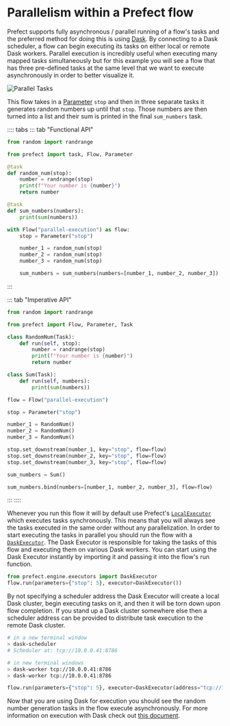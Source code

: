 # Parallelism within a Prefect flow

Prefect supports fully asynchronous / parallel running of a flow's tasks and the preferred method for doing this is using [Dask](https://dask.org/). By connecting to a Dask scheduler, a flow can begin executing its tasks on either local or remote Dask workers. Parallel execution is incredibly useful when executing many mapped tasks simultaneously but for this example you will see a flow that has three pre-defined tasks at the same level that we want to execute asynchronously in order to better visualize it.

![Parallel Tasks](/faq/parallel.png)

This flow takes in a [Parameter](/core/concepts/parameters.html) `stop` and then in three separate tasks it generates random numbers up until that `stop`. Those numbers are then turned into a list and their sum is printed in the final `sum_numbers` task.

:::: tabs
::: tab "Functional API"
```python
from random import randrange

from prefect import task, Flow, Parameter

@task
def random_num(stop):
    number = randrange(stop)
    print(f"Your number is {number}")
    return number

@task
def sum_numbers(numbers):
    print(sum(numbers))

with Flow("parallel-execution") as flow:
    stop = Parameter("stop")

    number_1 = random_num(stop)
    number_2 = random_num(stop)
    number_3 = random_num(stop)

    sum_numbers = sum_numbers(numbers=[number_1, number_2, number_3])
```
:::

::: tab "Imperative API"
```python
from random import randrange

from prefect import Flow, Parameter, Task

class RandomNum(Task):
    def run(self, stop):
        number = randrange(stop)
        print(f"Your number is {number}")
        return number

class Sum(Task):
    def run(self, numbers):
        print(sum(numbers))

flow = Flow("parallel-execution")

stop = Parameter("stop")

number_1 = RandomNum()
number_2 = RandomNum()
number_3 = RandomNum()

stop.set_downstream(number_1, key="stop", flow=flow)
stop.set_downstream(number_2, key="stop", flow=flow)
stop.set_downstream(number_3, key="stop", flow=flow)

sum_numbers = Sum()

sum_numbers.bind(numbers=[number_1, number_2, number_3], flow=flow)
```
:::
::::

Whenever you run this flow it will by default use Prefect's [`LocalExecutor`](/api/latest/engine/executors.html#localexecutor) which executes tasks synchronously. This means that you will always see the tasks executed in the same order without any parallelization. In order to start executing the tasks in parallel you should run the flow with a [`DaskExecutor`](/api/latest/engine/executors.html#daskexecutor). The Dask Executor is responsible for taking the tasks of this flow and executing them on various Dask workers. You can start using the Dask Executor instantly by importing it and passing it into the flow's run function.

```python
from prefect.engine.executors import DaskExecutor
flow.run(parameters={"stop": 5}, executor=DaskExecutor())
```

By not specifying a scheduler address the Dask Executor will create a local Dask cluster, begin executing tasks on it, and then it will be torn down upon flow completion. If you stand up a Dask cluster somewhere else then a scheduler address can be provided to distribute task execution to the remote Dask cluster.

```sh
# in a new terminal window
> dask-scheduler
# Scheduler at: tcp://10.0.0.41:8786

# in new terminal windows
> dask-worker tcp://10.0.0.41:8786
> dask-worker tcp://10.0.0.41:8786
```

```python
flow.run(parameters={"stop": 5}, executor=DaskExecutor(address="tcp://10.0.0.41:8786))
```

Now that you are using Dask for execution you should see the random number generation tasks in the flow execute asynchronously. For more information on execution with Dask check out [this document](/core/advanced_tutorials/dask-cluster.html).
